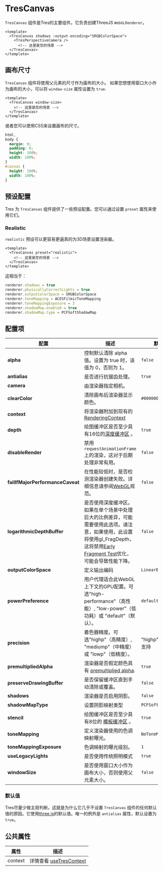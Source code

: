 # TresCanvas

`TresCanvas` 组件是Tres的主要组件。它负责创建ThreeJS `WebGLRenderer`。

```vue{2,5}
<template>
  <TresCanvas shadows :output-encoding="SRGBColorSpace">
    <TresPerspectiveCamera />
      <!-- 这里是您的场景 -->
  </TresCanvas>
</template>
```

## 画布尺寸

`TresCanvas` 组件将使用父元素的尺寸作为画布的大小。 如果您想使用窗口大小作为画布的大小，可以将 `window-size` 属性设置为 `true`.

```vue
<template>
  <TresCanvas window-size>
    <!-- 这里是您的场景 -->
  </TresCanvas>
</template>
```

或者您可以使用CSS来设置画布的尺寸。

```css
html,
body {
  margin: 0;
  padding: 0;
  height: 100%;
  width: 100%;
}
#canvas {
  height: 100%;
  width: 100%;
}
```

## 预设配置

Tres 为 `TresCanvas` 组件提供了一些预设配置。您可以通过设置 `preset` 属性来使用它们。

### Realistic

`realistic` 预设可以更容易更逼真的为3D场景设置渲染器。

```vue
<template>
  <TresCanvas preset="realistic">
    <!-- 这里是您的场景 -->
  </TresCanvas>
</template>
```

这相当于：

```ts
renderer.shadows = true
renderer.physicallyCorrectLights = true
renderer.outputColorSpace = SRGBColorSpace
renderer.toneMapping = ACESFilmicToneMapping
renderer.toneMappingExposure = 3
renderer.shadowMap.enabled = true
renderer.shadowMap.type = PCFSoftShadowMap
```

## 配置项

| 配置 | 描述 | 默认值 |
| ---- | ---- | --- |
| **alpha** | 控制默认清除 alpha 值。设置为 true 时，该值为 0，否则为 1。 | `false` |
| **antialias** | 是否进行抗锯齿处理。 | `true` |
| **camera** | 由渲染器指定相机。 | |
| **clearColor** | 清除画布后渲染器显示颜色。 | `#000000` |
| **context** | 将渲染器附加到现有的 [RenderingContext](https://developer.mozilla.org/en-US/docs/Web/API/WebGLRenderingContext) | |
| **depth** | 绘图缓冲区是否至少具有16位的[深度缓冲区](https://en.wikipedia.org/wiki/Z-buffering) 。| `true` |
| **disableRender** | 禁用 `requestAnimationFrame` 上的渲染，这对于后期处理非常有用。 | `false` |
| **failIfMajorPerformanceCaveat** | 在性能较低时，是否检测渲染器创建失败。详细信息请参阅[WebGL](https://registry.khronos.org/webgl/specs/latest/1.0/#5.2)规范。 | `false` |
| **logarithmicDepthBuffer** | 是否使用深度缓冲区。如果在单个场景中处理巨大的比例差异，可能需要使用此选项。请注意，如果使用，此设置将使用gl_FragDepth，这将禁用[Early Fragment Test](https://www.khronos.org/opengl/wiki/Early_Fragment_Test)优化，可能会导致性能下降。 | `false` |
| **outputColorSpace** | 定义输出编码 | `LinearEncoding` |
| **powerPreference** | 用户代理适合此WebGL上下文的GPU配置。可选"high-performance"（高性能）, "low-power"（低功耗）或 "default"（默认）。 | `default` |
| **precision** | 着色器精度。可选"highp"（高精度）, "mediump"（中精度）或 "lowp"（低精度）。 | "highp" 需要设备支持 |
| **premultipliedAlpha** | 渲染器是否假定颜色具有 [premultiplied alpha](https://en.wikipedia.org/wiki/Glossary_of_computer_graphics#premultiplied_alpha). | `true` |
| **preserveDrawingBuffer** | 是否保留缓冲区直到手动清除或覆盖。 | `false` |
| **shadows** | 渲染器是否启用阴影。 | `false` |
| **shadowMapType** | 设置阴影映射类型 | `PCFSoftShadowMap` |
| **stencil** | 绘图缓冲区是否至少具有8位的 [模板缓冲区](https://en.wikipedia.org/wiki/Stencil_buffer) 。 | `true` |
| **toneMapping** | 定义渲染器使用的色调映射曝光。 | `NoToneMapping` |
| **toneMappingExposure** | 色调映射的曝光级别。 | `1` |
| **useLegacyLights** | 是否使用传统照明模式 | `true` |
| **windowSize** | 是否使用窗口大小作为画布大小，否则使用父元素大小。 | `false` |

### 默认值
Tres尽量少做主观判断。这就是为什么它几乎不设置 `TresCanvas` 组件的任何默认值的原因。它使用[three.js](https://threejs.org/)的默认值。唯一的例外是 `antialias` 属性，默认设置为 `true`。

## 公共属性

| 属性 | 描述 |
| ---- | ---- |
| context | 详情查看 [useTresContext](composables#usetrescontext) |
